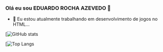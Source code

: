 ### Olá eu sou EDUARDO ROCHA AZEVEDO  👋
- 🔭 Eu estou atualmente trabalhando em desenvolvimento de jogos no HTML...

 <div>

 [![GitHub stats](https://github-readme-stats.vercel.app/api?username=EduardoRochaAzevedo&theme=chartreuse-dark)
 
 [![Top Langs](https://github-readme-stats.vercel.app/api/top-langs/?username=EduardoRochaAzevedo&layout=compact&theme=vision-friendly-dark)

</div>




  

  
  

  

  

  

  

  



 
  

 
  
  
